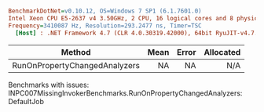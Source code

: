 ``` ini

BenchmarkDotNet=v0.10.12, OS=Windows 7 SP1 (6.1.7601.0)
Intel Xeon CPU E5-2637 v4 3.50GHz, 2 CPU, 16 logical cores and 8 physical cores
Frequency=3410087 Hz, Resolution=293.2477 ns, Timer=TSC
  [Host] : .NET Framework 4.7 (CLR 4.0.30319.42000), 64bit RyuJIT-v4.7.2558.0


```
|                        Method | Mean | Error | Allocated |
|------------------------------ |-----:|------:|----------:|
| RunOnPropertyChangedAnalyzers |   NA |    NA |       N/A |

Benchmarks with issues:
  INPC007MissingInvokerBenchmarks.RunOnPropertyChangedAnalyzers: DefaultJob
